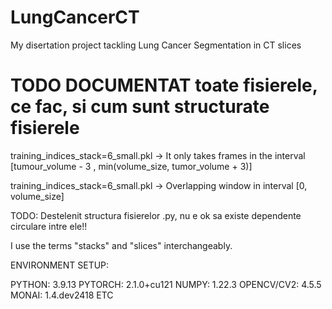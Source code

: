 # LungCancerCT
My disertation project tackling Lung Cancer Segmentation in CT slices

# TODO DOCUMENTAT toate fisierele, ce fac, si cum sunt structurate fisierele


training_indices_stack=6_small.pkl -> It only takes frames in the interval [tumour_volume - 3 , min(volume_size, tumor_volume + 3)]

training_indices_stack=6_small.pkl -> Overlapping window in interval [0, volume_size]


TODO: Destelenit structura fisierelor .py, nu e ok sa existe dependente circulare intre ele!!


I use the terms "stacks" and "slices" interchangeably.


ENVIRONMENT SETUP:

PYTHON: 3.9.13
PYTORCH: 2.1.0+cu121
NUMPY: 1.22.3
OPENCV/CV2: 4.5.5
MONAI: 1.4.dev2418
ETC
